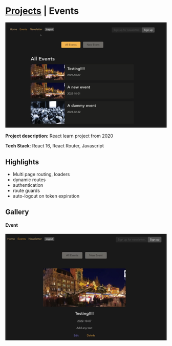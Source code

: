 # [Projects](/portfolio/) | Events

<img src="../images/events/home.png"/>

**Project description:** React learn project from 2020

**Tech Stack**: React 16, React Router, Javascript

## Highlights
- Multi page routing, loaders
- dynamic routes
- authentication
- route guards
- auto-logout on token expiration

## Gallery

#### Event
![Event](../images/events/event.png)